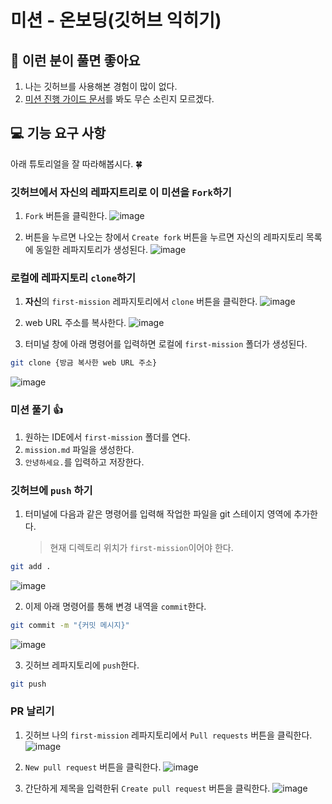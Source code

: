 # 미션 - 온보딩(깃허브 익히기)

## 🤔 이런 분이 풀면 좋아요

1. 나는 깃허브를 사용해본 경험이 많이 없다.
2. [미션 진행 가이드 문서](https://github.com/develup-mission/docs/blob/main/mission-guide.md)를 봐도 무슨 소린지 모르겠다.

## 💻 기능 요구 사항

아래 튜토리얼을 잘 따라해봅시다. 🍀

### 깃허브에서 자신의 레파지트리로 이 미션을 `Fork`하기

1. `Fork` 버튼을 클릭한다.
   ![image](https://github.com/user-attachments/assets/76058f86-a8b5-45e1-bd00-12c93c342634)

2. 버튼을 누르면 나오는 창에서 `Create fork` 버튼을 누르면 자신의 레파지토리 목록에 동일한 레파지토리가 생성된다.
   ![image](https://github.com/user-attachments/assets/071c9a4d-6b0c-427f-9aad-120773086093)

### 로컬에 레파지토리 `clone`하기

1. **자신**의 `first-mission` 레파지토리에서 `clone` 버튼을 클릭한다.
   ![image](https://github.com/user-attachments/assets/bc0dec2a-4ede-4232-9b1d-377de3dab122)

2. web URL 주소를 복사한다.
   ![image](https://github.com/user-attachments/assets/a37267db-c70f-4c60-ab4b-707750c835cd)

3. 터미널 창에 아래 명령어를 입력하면 로컬에 `first-mission` 폴더가 생성된다.

```bash
git clone {방금 복사한 web URL 주소}
```

![image](https://github.com/user-attachments/assets/8f56a3c9-943a-447d-80e1-534299d97084)

### 미션 풀기 👍

1. 원하는 IDE에서 `first-mission` 폴더를 연다.
2. `mission.md` 파일을 생성한다.
3. `안녕하세요.`를 입력하고 저장한다.

### 깃허브에 `push` 하기

1. 터미널에 다음과 같은 명령어를 입력해 작업한 파일을 git 스테이지 영역에 추가한다.
   > 현재 디렉토리 위치가 `first-mission`이어야 한다.

```bash
git add .
```

![image](https://github.com/user-attachments/assets/7d463cd8-9e9b-4444-979a-476ba9721bda)

2. 이제 아래 명령어를 통해 변경 내역을 `commit`한다.

```bash
git commit -m "{커밋 메시지}"
```

![image](https://github.com/user-attachments/assets/ec16bfe1-3679-4818-92a7-5d101773b0f9)

3. 깃허브 레파지토리에 `push`한다.

```bash
git push
```

### PR 날리기

1. 깃허브 나의 `first-mission` 레파지토리에서 `Pull requests` 버튼을 클릭한다.
   ![image](https://github.com/user-attachments/assets/b228ec0e-bed0-4843-b382-722af6e2877a)

2. `New pull request` 버튼을 클릭한다.
   ![image](https://github.com/user-attachments/assets/df9c97f0-e34b-49f1-a44a-961a63cb26e3)

3. 간단하게 제목을 입력한뒤 `Create pull request` 버튼을 클릭한다.
   ![image](https://github.com/user-attachments/assets/fecd921e-58c1-4ac4-bfba-0fb92501b1ad)
